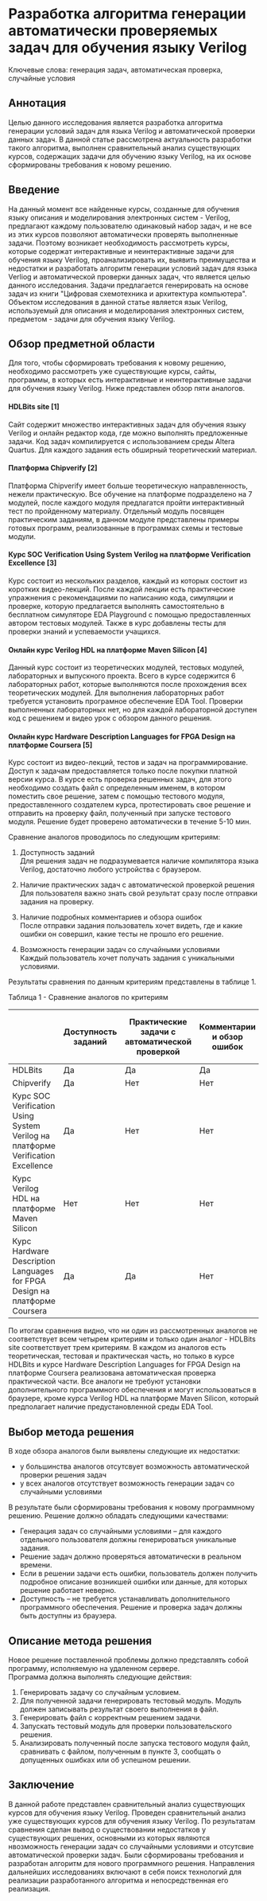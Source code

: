 

# Разработка алгоритма генерации автоматически проверяемых задач для обучения языку Verilog
Ключевые слова: генерация задач, автоматическая проверка, случайные условия

## Аннотация
Целью данного исследования является разработка алгоритма генерации условий задач для языка Verilog и автоматической проверки данных задач.
В данной статье рассмотрена актуальность разработки такого алгоритма, выполнен сравнительный анализ существующих курсов, содержащих задачи для обучению языку Verilog, на их основе сформированы требования к новому решению.

## Введение
На данный момент все найденные курсы, созданные для обучения языку описания и моделирования электронных систем - Verilog, предлагают каждому пользователю одинаковый набор задач, и не все из этих курсов позволяют автоматически проверять выполненные задачи. Поэтому возникает необходимость рассмотреть курсы, которые содержат интерактивные и неинтерактивные задачи для обучения языку Verilog, проанализировать их, выявить преимущества и недостатки и разработать алгоритм генерации условий задач для языка Verliog и автоматической проверки данных задач, что является целью данного исследования. Задачи предлагается генерировать на основе задач из книги "Цифровая схемотехника и архитектура компьютера". Объектом исследования в данной статье является язык Verilog, используемый для описания и моделирования электронных систем, предметом - задачи для обучения языку Verilog.

## Обзор предметной области
Для того, чтобы сформировать требования к новому решению, необходимо рассмотреть уже существующие курсы, сайты, программы, в которых есть интерактивные и неинтерактивные задачи для обучения языку Verilog. Ниже представлен обзор пяти аналогов.

#### HDLBits site [1]
Сайт содержит множество интерактивных задач для обучения языку Verilog и онлайн редактор кода, где можно выполнять предложенные задачи. Код задач компилируется с использованием среды Altera Quartus. Для каждого задания есть обширный теоретический материал.

#### Платформа Сhipverify [2]
Платформа Сhipverify имеет больше теоретическую направленность, нежели практическую. Все обучение на платформе подразделено на 7 модулей, после каждого модуля предлагатся пройти интерактивный тест по пройденному материалу. Отдельный модуль посвящен практическим заданиям, в данном модуле представлены примеры готовых программ, реализованные в программах схемы и тестовые модули.

#### Курс SOC Verification Using System Verilog на платформе Verification Excellence [3]
Курс состоит из нескольких разделов, каждый из которых состоит из коротких видео-лекций. 
После каждой лекции есть практические упражнения с рекомендациями по написанию кода, симуляции и проверке, 
которую предлагается выполнять самостоятельно в бесплатном симуляторе EDA Playground с помощью предоставленных автором тестовых модулей. 
Также в курс добавлены тесты для проверки знаний и успеваемости учащихся.

#### Онлайн курс Verilog HDL на платформе Maven Silicon [4]
Данный курс состоит из теоретических модулей, тестовых модулей, лабораторных и выпускного проекта.
Всего в курсе содержится 6 лабораторных работ, которые выполняются после прохождения всех теоретических модулей.
Для выполнения лабораторных работ требуется установить програмное обеспечение EDA Tool.
Проверки выполненных лабораторных нет, но для каждой лабораторной доступен код с решением и видео урок с обзором данного решения.

#### Онлайн курс Hardware Description Languages for FPGA Design на платформе Coursera [5]
Курс состоит из видео-лекций, тестов и задач на программирование. 
Доступ к задачам предоставляется только после покупки платной версии курса. 
В курсе есть проверка решенных задач, для этого необходимо создать файл с определенным именем,
в котором поместить свое решение, затем с помощью тестового модуля, предоставленного создателем курса,
протестировать свое решение и отправить на проверку файл, полученный при запуске тестового модуля. 
Решение будет проверено автоматически в течение 5-10 мин. 

Сравнение аналогов проводилось по следующим критериям:

1. Доступность заданий <br/>
Для решения задач не подразумевается наличие компилятора языка Verilog, достаточно любого устройства с браузером.

2. Наличие практических задач с автоматической проверкой решения <br/>
Для пользователя важно знать свой результат сразу после отправки задания на проверку.

3. Наличие подробных комментариев и обзора ошибок <br/>
После отправки задания пользователь хочет видеть, где и какие ошибки он совершил, 
какие тесты не прошло его решение.

4. Возможность генерации задач со случайными условиями <br/>
Каждый пользователь хочет получать задания с уникальными условиями.

Результаты сравнения по данным критериям представлены в таблице 1.

Таблица 1 - Сравнение аналогов по критериям <br/>

| |Доступность заданий|Практические задачи с автоматической проверкой|Комментарии и обзор ошибок|Возможность генерации задач со случайными условиями|
|-|-|-|-|-|
|HDLBits|Да|Да|Да|Нет|
|Сhipverify|Да|Нет|Нет|Нет|
|Курс SOC Verification Using System Verilog на платформе Verification Excellence |Да|Нет|Нет|Нет|
|Курс Verilog HDL на платформе Maven Silicon|Нет|Нет|Нет|Нет|
|Курс Hardware Description Languages for FPGA Design на платформе Coursera|Да|Да|Нет|Нет|	    

По итогам сравнения видно, что ни один из рассмотренных аналогов не соответствует всем четырем критериям 
и только один аналог - HDLBits site соответствует трем критериям.
В каждом из аналогов есть теоретическая, тестовая и практическая часть,
но только в курсе HDLBits и курсе Hardware Description Languages for FPGA Design на платформе Coursera реализована автоматическая проверка практической части.
Все аналоги не требуют установки дополнительного программного обеспечения и могут использоваться в браузере, кроме курса Verilog HDL на платформе Maven Silicon,
который предполагает наличие предустановленной среды EDA Tool.

## Выбор метода решения

В ходе обзора аналогов были выявлены следующие их недостатки:

* у большинства аналогов отсутсвует возможность автоматической проверки решения задач
* у всех аналогов отсутствует возможность генерации задач со случайными условиями

В результате были сформированы требования к новому программному решению. Решение должно обладать следующими качествами:
- Генерация задач со случайными условиями – для каждого отдельного пользователя должны генерироваться уникальные задания.
- Решение задач должно проверяться автоматически в реальном времени.
- Если в решении задачи есть ошибки, пользователь должен получить подробное описание возникшей ошибки или данные, для которых решение работает неверно.
- Доступность – не требуется устанавливать дополнительного программного обеспечения. Решение и проверка задач должны быть доступны из браузера.

## Описание метода решения
Новое решение поставленной проблемы должно представлять собой программу, исполняемую на удаленном сервере.<br/>
Программа должна выполнять следующие действия:
1. Генерировать задачу со случайным условием.
2. Для полученной задачи генерировать тестовый модуль. Модуль должен записывать результат своего выполнения в файл.
3. Генерировать файл с корректным решением задачи.
4. Запускать тестовый модуль для проверки пользовательского решения.
5. Анализировать полученный после запуска тестового модуля файл, сравнивать с файлом, полученным в пункте 3,
сообщать о допущенных ошибках или об успешном решении.

## Заключение
В данной работе представлен сравнительный анализ существующих курсов для обучения языку Verilog. 
Проведен сравнительный анализ уже существующих курсов для обучения языку Verilog. По результатам сравнения сделан вывод о существовании недостатков у существующих решених, основными из которых являются нвозможность генерации задач со случайными условиями и отсутсвие автоматической проверки задач. Были сформированы требования и разработан алгоритм для нового программного решения. Направления дальнейших исследованиях включают в себя поиск технологий для реализации разработанного алгоритма и непосредственная его реализация. 
